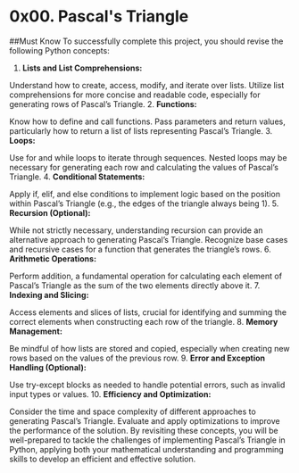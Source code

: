 # 0x00. Pascal's Triangle


##Must Know
To successfully complete this project, you should revise the following Python concepts:

1. **Lists and List Comprehensions:**

Understand how to create, access, modify, and iterate over lists.
Utilize list comprehensions for more concise and readable code, especially for generating rows of Pascal’s Triangle.
2. **Functions:**

Know how to define and call functions.
Pass parameters and return values, particularly how to return a list of lists representing Pascal’s Triangle.
3. **Loops:**

Use for and while loops to iterate through sequences.
Nested loops may be necessary for generating each row and calculating the values of Pascal’s Triangle.
4. **Conditional Statements:**

Apply if, elif, and else conditions to implement logic based on the position within Pascal’s Triangle (e.g., the edges of the triangle always being 1).
5. **Recursion (Optional):**

While not strictly necessary, understanding recursion can provide an alternative approach to generating Pascal’s Triangle.
Recognize base cases and recursive cases for a function that generates the triangle’s rows.
6. **Arithmetic Operations:**

Perform addition, a fundamental operation for calculating each element of Pascal’s Triangle as the sum of the two elements directly above it.
7. **Indexing and Slicing:**

Access elements and slices of lists, crucial for identifying and summing the correct elements when constructing each row of the triangle.
8. **Memory Management:**

Be mindful of how lists are stored and copied, especially when creating new rows based on the values of the previous row.
9. **Error and Exception Handling (Optional):**

Use try-except blocks as needed to handle potential errors, such as invalid input types or values.
10. **Efficiency and Optimization:**

Consider the time and space complexity of different approaches to generating Pascal’s Triangle.
Evaluate and apply optimizations to improve the performance of the solution.
By revisiting these concepts, you will be well-prepared to tackle the challenges of implementing Pascal’s Triangle in Python, applying both your mathematical understanding and programming skills to develop an efficient and effective solution.